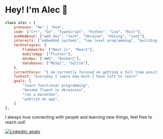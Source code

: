 <h1> Hey! I'm Alec 🫡 </h1>

```javascript
class alec = {
    pronouns: "He" | "Him",
    code: ["C++", "Go", "TypeScript", "Python", "Lua", "Rust"],
    askMeAbout: ["web dev", "tech", "Ukraine", "Hiking", "cats"],
    interests: ["embedded systems", "low level programming", "building stuff"]
    technologies: {
        Frameworks: ["Next.js", "React"],
        mobileApp: ["Flutter"],
        devOps: ["AWS", "Docker🐳"],
        databases: ["MySql", "sqlite"],
    },
    currentFocus: "I am currently focused on getting a full time position as a software developer",
    funFact: "Everyday I learn how much I have left to learn"
    goals: [
        "learn functional programming",
        "become fluent in Ukrainian",
        "run a marathon",
        "publish an app",
    ]
};
```

<p>
    I always love connecting with people and learning new things, feel free to reach out!
<p>

[![Linkedin: apalo](https://img.shields.io/badge/-apalo-blue?style=flat-square&logo=Linkedin&logoColor=white&link=https://www.linkedin.com/in/apalo/)](https://www.linkedin.com/in/apalo/)
